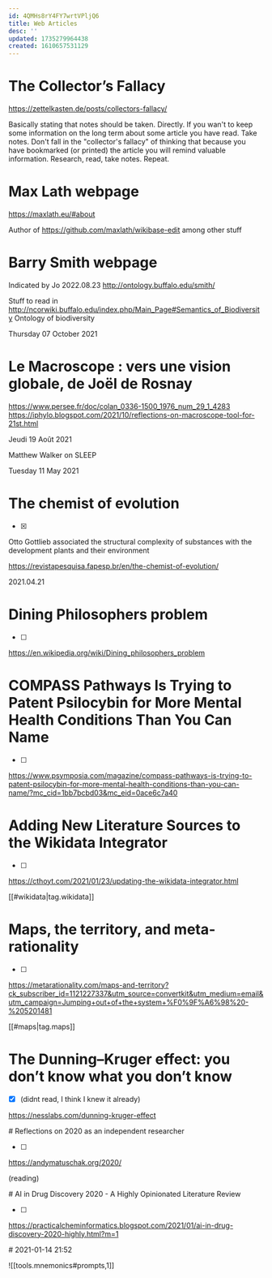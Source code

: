 ```yaml
---
id: 4QMHs8rY4FY7wrtVPljQ6
title: Web Articles
desc: ''
updated: 1735279964438
created: 1610657531129
---
```


# The Collector’s Fallacy

https://zettelkasten.de/posts/collectors-fallacy/

Basically stating that notes should be taken. Directly. If you wan't to keep some information on the long term about some article you have read. Take notes. Don't fall in the "collector's fallacy" of thinking that because you have bookmarked (or printed) the article you will remind valuable information. Research, read, take notes. Repeat.


# Max Lath webpage

https://maxlath.eu/#about

Author of https://github.com/maxlath/wikibase-edit among other stuff




# Barry Smith webpage

Indicated by Jo 2022.08.23
http://ontology.buffalo.edu/smith/

Stuff to read in http://ncorwiki.buffalo.edu/index.php/Main_Page#Semantics_of_Biodiversity
Ontology of biodiversity



Thursday 07 October 2021

# Le Macroscope : vers une vision globale, de Joël de Rosnay

https://www.persee.fr/doc/colan_0336-1500_1976_num_29_1_4283
https://iphylo.blogspot.com/2021/10/reflections-on-macroscope-tool-for-21st.html



Jeudi 19 Août 2021

Matthew Walker on SLEEP 

Tuesday 11 May 2021

# The chemist of evolution

- [x] 
Otto Gottlieb associated the structural complexity of substances with the development plants and their environment

https://revistapesquisa.fapesp.br/en/the-chemist-of-evolution/


2021.04.21

# Dining Philosophers problem
- [ ] 

https://en.wikipedia.org/wiki/Dining_philosophers_problem

# COMPASS Pathways Is Trying to Patent Psilocybin for More Mental Health Conditions Than You Can Name
- [ ] 

https://www.psymposia.com/magazine/compass-pathways-is-trying-to-patent-psilocybin-for-more-mental-health-conditions-than-you-can-name/?mc_cid=1bb7bcbd03&mc_eid=0ace6c7a40


# Adding New Literature Sources to the Wikidata Integrator
- [ ] 

https://cthoyt.com/2021/01/23/updating-the-wikidata-integrator.html

[[#wikidata|tag.wikidata]]


# Maps, the territory, and meta-rationality

- [ ] 

https://metarationality.com/maps-and-territory?ck_subscriber_id=1121227337&utm_source=convertkit&utm_medium=email&utm_campaign=Jumping+out+of+the+system+%F0%9F%A6%98%20-%205201481

[[#maps|tag.maps]]

#  The Dunning–Kruger effect: you don’t know what you don’t know

- [x] (didnt read, I think I knew it already)

https://nesslabs.com/dunning-kruger-effect


# Reflections on 2020 as an independent researcher

- [ ] 

https://andymatuschak.org/2020/

(reading)


# AI in Drug Discovery 2020 - A Highly Opinionated Literature Review 

- [ ] 


https://practicalcheminformatics.blogspot.com/2021/01/ai-in-drug-discovery-2020-highly.html?m=1


# 2021-01-14 21:52

![[tools.mnemonics#prompts,1]]

